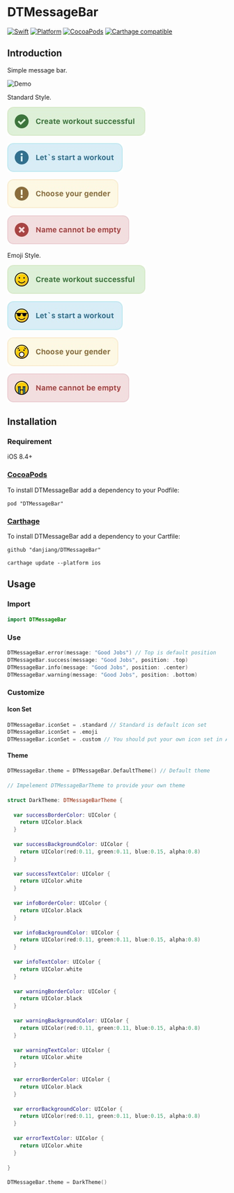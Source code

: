 # DTMessageBar

[![Swift](https://img.shields.io/badge/Swift-3.0-ff3f26.svg?style=flat)](https://swift.org/)
[![Platform](https://img.shields.io/cocoapods/p/DTMessageBar.svg?style=flat)](http://cocoadocs.org/docsets/DTMessageBar)
[![CocoaPods](http://img.shields.io/cocoapods/v/DTMessageBar.svg)](https://cocoapods.org/pods/DTMessageBar)
[![Carthage compatible](https://img.shields.io/badge/Carthage-compatible-4BC51D.svg?style=flat)](https://github.com/Carthage/Carthage)

## Introduction

Simple message bar.

![Demo](Demo.gif)

Standard Style.

![Success Standard](images/success_standard.jpg)

![Info Standard](images/info_standard.jpg)

![Warning Standard](images/warning_standard.jpg)

![Error Standard](images/error_standard.jpg)

Emoji Style.

![Success Emoji](images/success_emoji.jpg)

![Info Emoji](images/info_emoji.jpg)

![Warning Emoji](images/warning_emoji.jpg)

![Error Emoji](images/error_emoji.jpg)

## Installation

### Requirement

iOS 8.4+

### [CocoaPods](http://cocoapods.org)

To install DTMessageBar add a dependency to your Podfile:

```
pod "DTMessageBar"
```

### [Carthage](https://github.com/Carthage/Carthage)

To install DTMessageBar add a dependency to your Cartfile:

```
github "danjiang/DTMessageBar"
```

```
carthage update --platform ios
```

## Usage

### Import

```swift
import DTMessageBar
```

### Use

```swift
DTMessageBar.error(message: "Good Jobs") // Top is default position
DTMessageBar.success(message: "Good Jobs", position: .top)
DTMessageBar.info(message: "Good Jobs", position: .center)
DTMessageBar.warning(message: "Good Jobs", position: .bottom)
```

### Customize

#### Icon Set

```swift
DTMessageBar.iconSet = .standard // Standard is default icon set
DTMessageBar.iconSet = .emoji
DTMessageBar.iconSet = .custom // You should put your own icon set in Assets.xcassets with name as success_custom, info_custom, warning_custom and error_custom.
```

#### Theme

```swift
DTMessageBar.theme = DTMessageBar.DefaultTheme() // Default theme

// Impelement DTMessageBarTheme to provide your own theme

struct DarkTheme: DTMessageBarTheme {
  
  var successBorderColor: UIColor {
    return UIColor.black
  }
  
  var successBackgroundColor: UIColor {
    return UIColor(red:0.11, green:0.11, blue:0.15, alpha:0.8)
  }
  
  var successTextColor: UIColor {
    return UIColor.white
  }
  
  var infoBorderColor: UIColor {
    return UIColor.black
  }
  
  var infoBackgroundColor: UIColor {
    return UIColor(red:0.11, green:0.11, blue:0.15, alpha:0.8)
  }
  
  var infoTextColor: UIColor {
    return UIColor.white
  }
  
  var warningBorderColor: UIColor {
    return UIColor.black
  }
  
  var warningBackgroundColor: UIColor {
    return UIColor(red:0.11, green:0.11, blue:0.15, alpha:0.8)
  }
  
  var warningTextColor: UIColor {
    return UIColor.white
  }
  
  var errorBorderColor: UIColor {
    return UIColor.black
  }
  
  var errorBackgroundColor: UIColor {
    return UIColor(red:0.11, green:0.11, blue:0.15, alpha:0.8)
  }
  
  var errorTextColor: UIColor {
    return UIColor.white
  }

}

DTMessageBar.theme = DarkTheme()
```